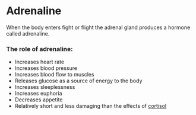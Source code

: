 
# Adrenaline


When the body enters fight or flight the adrenal gland produces a hormone called adrenaline.


### The role of adrenaline:


-	Increases heart rate
-	Increases blood pressure
-	Increases blood flow to muscles
-	Releases glucose as a source of energy to the body
-	Increases sleeplessness
-	Increases euphoria
-	Decreases appetite
-	Relatively short and less damaging than the effects of [cortisol](#!/concepts/Cortisol)
